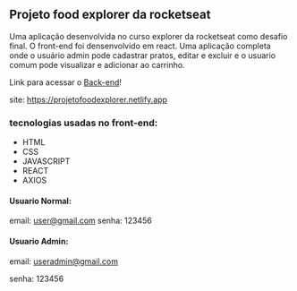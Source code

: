 ## Projeto food explorer da rocketseat

Uma aplicação desenvolvida no curso explorer da rocketseat como desafio final. O front-end foi densenvolvido em react. Uma aplicação completa onde o usuário admin pode cadastrar pratos, editar e excluir e o usuario comum pode visualizar e adicionar ao carrinho.

Link para acessar o [Back-end](https://github.com/Matheusdev10/api-food-explorer)!

site: https://projetofoodexplorer.netlify.app

### tecnologias usadas no front-end:

- HTML
- CSS
- JAVASCRIPT
- REACT
- AXIOS

#### Usuario Normal:

email: user@gmail.com
senha: 123456

#### Usuario Admin:

email: useradmin@gmail.com

senha: 123456
